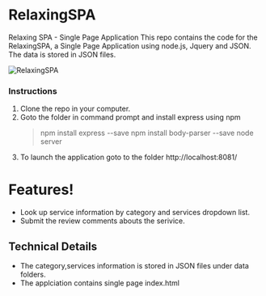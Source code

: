 # RelaxingSPA
Relaxing SPA - Single Page Application
This repo contains the code for the RelaxingSPA, a Single Page Application using node.js, Jquery and JSON. The data is stored in JSON files. 

![RelaxingSPA](images/relaxingspa.jpg "RelaxingSPA")



### Instructions
1. Clone the repo in your computer.
2. Goto the folder  in command prompt and install express using npm
    > npm install express --save
    > npm install body-parser --save
    > node server
3.  To launch the application goto to the folder http://localhost:8081/ 


# Features!
- Look up service information by category and services dropdown list.
- Submit the review comments abouts the serivice.

## Technical Details
- The category,services information is stored in JSON files under data folders.
- The applciation contains single page index.html

